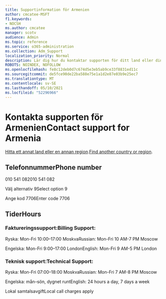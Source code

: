 ```yaml
---
title: Supportinformation för Armenien
author: cmcatee-MSFT
f1.keywords:
- NOCSH
ms.author: cmcatee
manager: scotv
audience: Admin
ms.topic: reference
ms.service: o365-administration
ms.collection: Adm_Support
localization_priority: Normal
description: Lär dig hur du kontaktar supporten för ditt land eller din region.
ROBOTS: NOINDEX, NOFOLLOW
ms.openlocfilehash: fe8c12deb0d7c674d5e3eb5ab9ce33f8831ed11c
ms.sourcegitcommit: de5fce90de22ba588e75e1a1d2e87e03b9e25ec7
ms.translationtype: MT
ms.contentlocale: sv-SE
ms.lasthandoff: 05/10/2021
ms.locfileid: "52296966"
---
```

# <a name="contact-support-for-armenia"></a><span data-ttu-id="ce7ef-103">Kontakta supporten för Armenien</span><span class="sxs-lookup"><span data-stu-id="ce7ef-103">Contact support for Armenia</span></span>

<span data-ttu-id="ce7ef-104">[Hitta ett annat land eller en annan region](../../business-video/get-help-support.md).</span><span class="sxs-lookup"><span data-stu-id="ce7ef-104">[Find another country or region](../../business-video/get-help-support.md).</span></span>

## <a name="phone-number"></a><span data-ttu-id="ce7ef-105">Telefonnummer</span><span class="sxs-lookup"><span data-stu-id="ce7ef-105">Phone number</span></span>
<span data-ttu-id="ce7ef-106">010 541 082</span><span class="sxs-lookup"><span data-stu-id="ce7ef-106">010 541 082</span></span>

<span data-ttu-id="ce7ef-107">Välj alternativ 9</span><span class="sxs-lookup"><span data-stu-id="ce7ef-107">Select option 9</span></span>

<span data-ttu-id="ce7ef-108">Ange kod 7706</span><span class="sxs-lookup"><span data-stu-id="ce7ef-108">Enter code 7706</span></span>

## <a name="hours"></a><span data-ttu-id="ce7ef-109">Tider</span><span class="sxs-lookup"><span data-stu-id="ce7ef-109">Hours</span></span>
### <a name="billing-support"></a><span data-ttu-id="ce7ef-110">Faktureringssupport:</span><span class="sxs-lookup"><span data-stu-id="ce7ef-110">Billing Support:</span></span>

<span data-ttu-id="ce7ef-111">Ryska: Mon-Fri 10:00–17:00 Moskva</span><span class="sxs-lookup"><span data-stu-id="ce7ef-111">Russian: Mon-Fri 10 AM-7 PM Moscow</span></span>

<span data-ttu-id="ce7ef-112">Engelska: Mon-Fri 9:00–17:00 London</span><span class="sxs-lookup"><span data-stu-id="ce7ef-112">English: Mon-Fri 9 AM-5 PM London</span></span>

### <a name="technical-support"></a><span data-ttu-id="ce7ef-113">Teknisk support:</span><span class="sxs-lookup"><span data-stu-id="ce7ef-113">Technical Support:</span></span>

<span data-ttu-id="ce7ef-114">Ryska: Mon-Fri 07:00–18:00 Moskva</span><span class="sxs-lookup"><span data-stu-id="ce7ef-114">Russian: Mon-Fri 7 AM-8 PM Moscow</span></span>

<span data-ttu-id="ce7ef-115">Engelska: mån–sön, dygnet runt</span><span class="sxs-lookup"><span data-stu-id="ce7ef-115">English: 24 hours a day, 7 days a week</span></span>

<span data-ttu-id="ce7ef-116">Lokal samtalsavgift</span><span class="sxs-lookup"><span data-stu-id="ce7ef-116">Local call charges apply</span></span>
